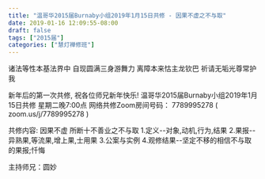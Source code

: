 ```yaml
---
title: "温哥华2015届Burnaby小组2019年1月15日共修 - 因果不虚之不与取"
date: 2019-01-16 12:09:55-08:00
draft: false
tags: ["2015届"]
categories: ["慧灯禅修班"]
---
```

诸法等性本基法界中 自现圆满三身游舞力
离障本来怙主龙钦巴 祈请无垢光尊常护我

新年后的第一次共修, 祝各位师兄新年快乐!
温哥华2015届Burnaby小组2019年1月15日共修
星期二晚7:00点
网络共修Zoom房间号码： 7789995278 ( zoom.us/j/7789995278 )

共修内容:
因果不虚 所断十不善业之不与取
1.定义--对象,动机,行为,结果
2.果报--异熟果,等流果,增上果,士用果
3.公案与实例
4.观修结果--坚定不移的相信不与取的果报;忏悔

主持师兄：圆妙
